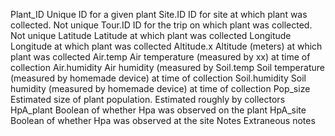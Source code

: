 Plant_ID	Unique ID for a given plant
Site.ID		ID for site at which plant was collected. Not unique
Tour.ID		ID for the trip on which plant was collected. Not unique
Latitude	Latitude at which plant was collected
Longitude	Longitude at which plant was collected
Altitude.x	Altitude (meters) at which plant was collected
Air.temp	Air temperature (measured by xx) at time of collection
Air.humidity	Air humidity (measured by 
Soil.temp	Soil temperature (measured by homemade device) at time of collection
Soil.humidity	Soil humidity (measured by homemade device) at time of collection
Pop_size	Estimated size of plant population. Estimated roughly by collectors
HpA_plant	Boolean of whether Hpa was observed on the plant
HpA_site	Boolean of whether Hpa was observed at the site
Notes Extraneous notes
